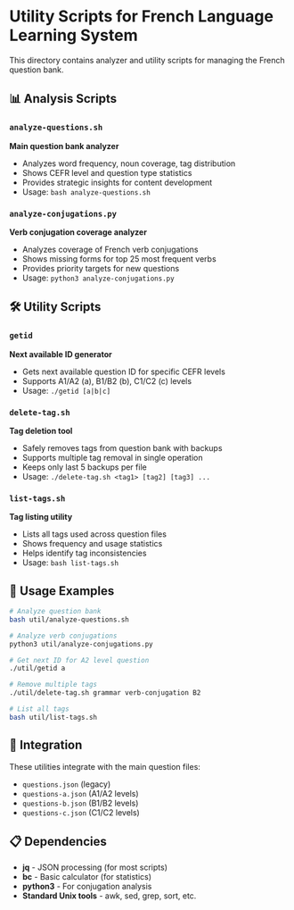 # Utility Scripts for French Language Learning System

This directory contains analyzer and utility scripts for managing the French question bank.

## 📊 Analysis Scripts

### `analyze-questions.sh`
**Main question bank analyzer**
- Analyzes word frequency, noun coverage, tag distribution
- Shows CEFR level and question type statistics
- Provides strategic insights for content development
- Usage: `bash analyze-questions.sh`

### `analyze-conjugations.py`
**Verb conjugation coverage analyzer**
- Analyzes coverage of French verb conjugations
- Shows missing forms for top 25 most frequent verbs
- Provides priority targets for new questions
- Usage: `python3 analyze-conjugations.py`

## 🛠️ Utility Scripts

### `getid`
**Next available ID generator**
- Gets next available question ID for specific CEFR levels
- Supports A1/A2 (a), B1/B2 (b), C1/C2 (c) levels
- Usage: `./getid [a|b|c]`

### `delete-tag.sh`
**Tag deletion tool**
- Safely removes tags from question bank with backups
- Supports multiple tag removal in single operation
- Keeps only last 5 backups per file
- Usage: `./delete-tag.sh <tag1> [tag2] [tag3] ...`

### `list-tags.sh`
**Tag listing utility**
- Lists all tags used across question files
- Shows frequency and usage statistics
- Helps identify tag inconsistencies
- Usage: `bash list-tags.sh`

## 📝 Usage Examples

```bash
# Analyze question bank
bash util/analyze-questions.sh

# Analyze verb conjugations  
python3 util/analyze-conjugations.py

# Get next ID for A2 level question
./util/getid a

# Remove multiple tags
./util/delete-tag.sh grammar verb-conjugation B2

# List all tags
bash util/list-tags.sh
```

## 🔗 Integration

These utilities integrate with the main question files:
- `questions.json` (legacy)
- `questions-a.json` (A1/A2 levels)
- `questions-b.json` (B1/B2 levels) 
- `questions-c.json` (C1/C2 levels)

## 📋 Dependencies

- **jq** - JSON processing (for most scripts)
- **bc** - Basic calculator (for statistics)
- **python3** - For conjugation analysis
- **Standard Unix tools** - awk, sed, grep, sort, etc. 